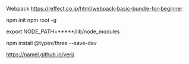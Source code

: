 Webpack
https://reffect.co.jp/html/webpack-basic-bundle-for-beginner


npm init
npm root -g

export NODE_PATH=*****/lib/node_modules

npm install @types/three --save-dev

https://namel.github.io/veri/
